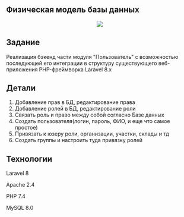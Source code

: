 ## Физическая модель базы данных
<p align="center"><img src="https://i.imgur.com/GIafWee.png"></p>

## Задание
Реализация бэкенд части модуля "Пользователь" с возможностью последующей его интеграции в структуру существующего веб-приложения PHP-фреймворка Laravel 8.x
## Детали
1) Добавление прав в БД, редактирование права
2) Добавление ролей в БД, редактирование роли
3) Связать роль и право между собой согласно Базе данных
4) Создать пользователя(логин, пароль, ФИО, и еще что самое простое)
5) Привязать к юзеру роли, организации, участки, склады и тд
6) Создать группы и настроить туда привязку ролей
## Технологии
Laravel 8

Apache 2.4

PHP 7.4

MySQL 8.0
